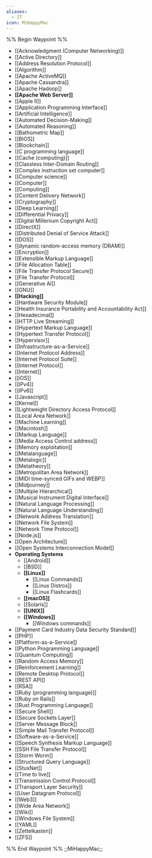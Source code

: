 ```yaml
---
aliases:
  - IT
icon: MiHappyMac
---
```

%% Begin Waypoint %%
- [[Acknowledgment (Computer Networking)]]
- [[Active Directory]]
- [[Address Resolution Protocol]]
- [[Algorithm]]
- [[Apache ActiveMQ]]
- [[Apache Cassandra]]
- [[Apache Hadoop]]
- **[[Apache Web Server]]**
- [[Apple II]]
- [[Application Programming Interface]]
- [[Artificial Intelligence]]
- [[Automated Decision-Making]]
- [[Automated Reasoning]]
- [[Bathometric Map]]
- [[BIOS]]
- [[Blockchain]]
- [[C programming language]]
- [[Cache (computing)]]
- [[Classless Inter-Domain Routing]]
- [[Complex instruction set computer]]
- [[Computer science]]
- [[Computer]]
- [[Computing]]
- [[Content Delivery Network]]
- [[Cryptography]]
- [[Deep Learning]]
- [[Differential Privacy]]
- [[Digital Millenium Copyright Act]]
- [[DirectX]]
- [[Distributed Denial of Service Attack]]
- [[DOS]]
- [[dynamic random-access memory (DRAM)]]
- [[Encryption]]
- [[Extensible Markup Language]]
- [[File Allocation Table]]
- [[File Transfer Protocol Secure]]
- [[File Transfer Protocol]]
- [[Generative AI]]
- [[GNU]]
- **[[Hacking]]**
- [[Hardware Security Module]]
- [[Health Insurance Portability and Accountability Act]]
- [[Hexadecimal]]
- [[HTTP Live Streaming]]
- [[Hypertext Markup Language]]
- [[Hypertext Transfer Protocol]]
- [[Hypervisor]]
- [[Infrastructure-as-a-Service]]
- [[Internet Protocol Address]]
- [[Internet Protocol Suite]]
- [[Internet Protocol]]
- [[Internet]]
- [[iOS]]
- [[IPv4]]
- [[IPv6]]
- [[Javascript]]
- [[Kernel]]
- [[Lightweight Directory Access Protocol]]
- [[Local Area Network]]
- [[Machine Learning]]
- [[Macintosh]]
- [[Markup Language]]
- [[Media Access Control address]]
- [[Memory exploitation]]
- [[Metalanguage]]
- [[Metalogic]]
- [[Metatheory]]
- [[Metropolitan Area Network]]
- [[MIDI time-synced GIFs and WEBP]]
- [[Midjourney]]
- [[Multiple Hierarchical]]
- [[Musical Instrument Digital Interface]]
- [[Natural Language Processing]]
- [[Natural Language Understanding]]
- [[Network Address Translation]]
- [[Network File System]]
- [[Network Time Protocol]]
- [[Node.js]]
- [[Open Architecture]]
- [[Open Systems Interconnection Model]]
- **Operating Systems**
	- [[Android]]
	- [[BSD]]
	- **[[Linux]]**
		- [[Linux Commands]]
		- [[Linux Distros]]
		- [[Linux Flashcards]]
	- **[[macOS]]**
	- [[Solaris]]
	- **[[UNIX]]**
	- **[[Windows]]**
		- [[Windows commands]]
- [[Payment Card Industry Data Security Standard]]
- [[PHP]]
- [[Platform-as-a-Service]]
- [[Python Programming Language]]
- [[Quantum Computing]]
- [[Random Access Memory]]
- [[Reinforcement Learning]]
- [[Remote Desktop Protocol]]
- [[REST API]]
- [[RSA]]
- [[Ruby (programming language)]]
- [[Ruby on Rails]]
- [[Rust Programming Language]]
- [[Secure Shell]]
- [[Secure Sockets Layer]]
- [[Server Message Block]]
- [[Simple Mail Transfer Protocol]]
- [[Software-as-a-Service]]
- [[Speech Synthesis Markup Language]]
- [[SSH File Transfer Protocol]]
- [[Storm Worm]]
- [[Structured Query Language]]
- [[StuxNet]]
- [[Time to live]]
- [[Transmission Control Protocol]]
- [[Transport Layer Security]]
- [[User Datagram Protocol]]
- [[Web3]]
- [[Wide Area Network]]
- [[Wiki]]
- [[Windows File System]]
- [[YAML]]
- [[Zettelkasten]]
- [[ZFS]]

%% End Waypoint %%
;;MiHappyMac;;